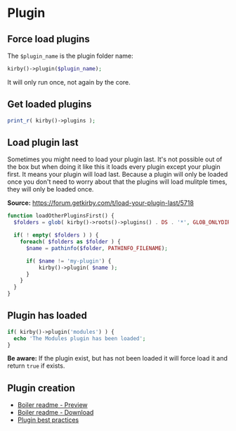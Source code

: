 # Plugin

## Force load plugins

The `$plugin_name` is the plugin folder name:

```php
kirby()->plugin($plugin_name);
```

It will only run once, not again by the core.

## Get loaded plugins

```php
print_r( kirby()->plugins );
```

## Load plugin last

Sometimes you might need to load your plugin last. It's not possible out of the box but when doing it like this it loads every plugin except your plugin first. It means your plugin will load last. Because a plugin will only be loaded once you don't need to worry about that the plugins will load mulitple times, they will only be loaded once.

**Source:** https://forum.getkirby.com/t/load-your-plugin-last/5718

```php
function loadOtherPluginsFirst() {
  $folders = glob( kirby()->roots()->plugins() . DS . '*', GLOB_ONLYDIR );

  if( ! empty( $folders ) ) {
    foreach( $folders as $folder ) {
      $name = pathinfo($folder, PATHINFO_FILENAME);

      if( $name != 'my-plugin') {
          kirby()->plugin( $name );
      }
    }
  }
}
```

## Plugin has loaded

```php
if( kirby()->plugin('modules') ) {
  echo 'The Modules plugin has been loaded';
}
```

**Be aware:** If the plugin exist, but has not been loaded it will force load it and return `true` if exists.

## Plugin creation

- [Boiler readme - Preview](Plugin-readme)
- [Boiler readme - Download](Plugin-readme.md)
- [Plugin best practices](Plugin-best-practices)
